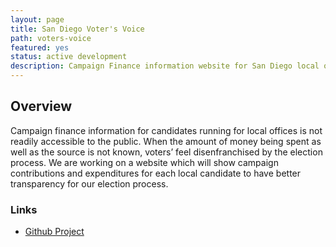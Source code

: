 ```yaml
---
layout: page
title: San Diego Voter's Voice
path: voters-voice
featured: yes
status: active development
description: Campaign Finance information website for San Diego local offices
---
```


## Overview

Campaign finance information for candidates running for local offices is not readily accessible to the public. When the amount of money being spent as well as the source is not known, voters’ feel disenfranchised by the election process. We are working on a website which will show campaign contributions and expenditures for each local candidate to have better transparency for our election process.

### Links

* [Github Project](https://github.com/opensandiego/sdvv-frontend/blob/master/README.md)
